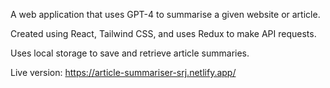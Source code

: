A web application that uses GPT-4 to summarise a given website or article.

Created using React, Tailwind CSS, and uses Redux to make API requests.

Uses local storage to save and retrieve article summaries. 

Live version: https://article-summariser-srj.netlify.app/
